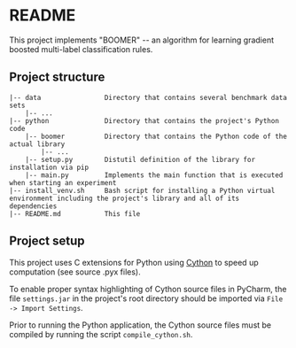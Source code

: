 # README

This project implements "BOOMER" -- an algorithm for learning gradient boosted multi-label classification rules.

## Project structure

```
|-- data                Directory that contains several benchmark data sets
    |-- ...
|-- python              Directory that contains the project's Python code
    |-- boomer          Directory that contains the Python code of the actual library
        |-- ...
    |-- setup.py        Distutil definition of the library for installation via pip
    |-- main.py         Implements the main function that is executed when starting an experiment
|-- install_venv.sh     Bash script for installing a Python virtual environment including the project's library and all of its dependencies
|-- README.md           This file
```

## Project setup

This project uses C extensions for Python using [Cython](https://cython.org) to speed up computation (see source .pyx files). 

To enable proper syntax highlighting of Cython source files in PyCharm, the file `settings.jar` in the project's root directory should be imported via `File -> Import Settings`.

Prior to running the Python application, the Cython source files must be compiled by running the script `compile_cython.sh`.